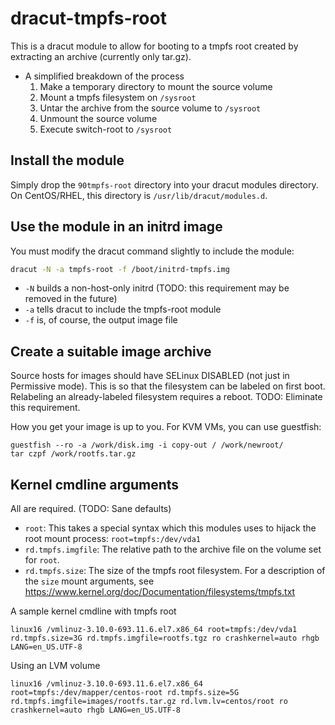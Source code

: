 dracut-tmpfs-root
=================

This is a dracut module to allow for booting to a tmpfs root created by extracting an archive (currently only tar.gz).

* A simplified breakdown of the process
  1. Make a temporary directory to mount the source volume
  2. Mount a tmpfs filesystem on `/sysroot`
  3. Untar the archive from the source volume to `/sysroot`
  4. Unmount the source volume
  5. Execute switch-root to `/sysroot`

Install the module
------------------
Simply drop the `90tmpfs-root` directory into your dracut modules directory. On CentOS/RHEL, this directory is `/usr/lib/dracut/modules.d`.

Use the module in an initrd image
--------------------------
You must modify the dracut command slightly to include the module:
```bash
dracut -N -a tmpfs-root -f /boot/initrd-tmpfs.img
```
- `-N` builds a non-host-only initrd (TODO: this requirement may be removed in the future)
- `-a` tells dracut to include the tmpfs-root module
- `-f` is, of course, the output image file

Create a suitable image archive
-------------------------------
Source hosts for images should have SELinux DISABLED (not just in Permissive mode). This is so that the filesystem can be labeled on first boot. Relabeling an already-labeled filesystem requires a reboot. TODO: Eliminate this requirement.

How you get your image is up to you. For KVM VMs, you can use guestfish:
```shell
guestfish --ro -a /work/disk.img -i copy-out / /work/newroot/
tar czpf /work/rootfs.tar.gz
```

Kernel cmdline arguments
------------------------
All are required. (TODO: Sane defaults)
- `root`: This takes a special syntax which this modules uses to hijack the root mount process: `root=tmpfs:/dev/vda1`
- `rd.tmpfs.imgfile`: The relative path to the archive file on the volume set for `root`.
- `rd.tmpfs.size`: The size of the tmpfs root filesystem. For a description of the `size` mount arguments, see https://www.kernel.org/doc/Documentation/filesystems/tmpfs.txt

A sample kernel cmdline with tmpfs root
```shell
linux16 /vmlinuz-3.10.0-693.11.6.el7.x86_64 root=tmpfs:/dev/vda1 rd.tmpfs.size=3G rd.tmpfs.imgfile=rootfs.tgz ro crashkernel=auto rhgb LANG=en_US.UTF-8
```
Using an LVM volume
```shell
linux16 /vmlinuz-3.10.0-693.11.6.el7.x86_64 root=tmpfs:/dev/mapper/centos-root rd.tmpfs.size=5G rd.tmpfs.imgfile=images/rootfs.tar.gz rd.lvm.lv=centos/root ro crashkernel=auto rhgb LANG=en_US.UTF-8
```